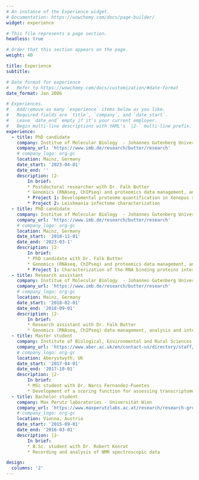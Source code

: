 ```yaml
---
# An instance of the Experience widget.
# Documentation: https://wowchemy.com/docs/page-builder/
widget: experience

# This file represents a page section.
headless: true

# Order that this section appears on the page.
weight: 40

title: Experience
subtitle:

# Date format for experience
#   Refer to https://wowchemy.com/docs/customization/#date-format
date_format: Jan 2006

# Experiences.
#   Add/remove as many `experience` items below as you like.
#   Required fields are `title`, `company`, and `date_start`.
#   Leave `date_end` empty if it's your current employer.
#   Begin multi-line descriptions with YAML's `|2-` multi-line prefix.
experience:
  - title: PhD candidate
    company: Institue of Molecular Biology  - Johannes Gutenberg Universität
    company_url: 'https://www.imb.de/research/butter/research'
    # company_logo: org-gc
    location: Mainz, Germany
    date_start: '2023-04-01'
    date_end: ''
    description: |2-
        In brief:
        * Postdoctoral researcher with Dr. Falk Butter
        * Genomics (RNAseq, ChIPseq) and proteomics data management, analysis and integration
        * Project 1: Developmental proteome quantification in Xenopus species
        * Project 2: Leishmania infectome characterization 
  - title: PhD candidate
    company: Institue of Molecular Biology  - Johannes Gutenberg Universität
    company_url: 'https://www.imb.de/research/butter/research'
    # company_logo: org-gc
    location: Mainz, Germany
    date_start: '2018-11-01'
    date_end: '2023-03-1'
    description: |2-
        In brief:
        * PhD candidate with Dr. Falk Butter
        * Genomics (RNAseq, ChIPseq) and proteomics data management, analysis and integration
        * Project 1: Characterization of the RNA binding proteins interactome in yeast
  - title: Research assistant
    company: Institue of Molecular Biology  - Johannes Gutenberg Universität
    company_url: 'https://www.imb.de/research/butter/research'
    # company_logo: org-gc
    location: Mainz, Germany
    date_start: '2018-02-01'
    date_end: '2018-09-01'
    description: |2-
        In brief:
        * Research assistant with Dr. Falk Butter
        * Genomics (RNAseq, ChIPseq) data management, analysis and integration
  - title: Master student
    company: Institute of Biological, Environmental and Rural Sciences  - Aberystwyth university
    company_url: 'https://www.aber.ac.uk/en/contact-us/directory/staff/profile/naf4/'
    # company_logo: org-gc
    location: Aberystwyth, UK
    date_start: '2017-04-01'
    date_end: '2017-10-01'
    description: |2-
        In brief:
        * MSc student with Dr. Narcs Fernandez-Fuentes
        * Development of a scoring function for assessing transcriptome differential expression on Lolium Perenne
  - title: Bachelor student
    company: Max Perutz laboratories - Universität Wien
    company_url: 'https://www.maxperutzlabs.ac.at/research/research-groups/konrat'
    # company_logo: org-gc
    location: Vienna, Austria
    date_start: '2015-09-01'
    date_end: '2016-03-01'
    description: |2-
        In brief:
        * B.Sc. student with Dr. Robert Konrat
        * Recording and analysis of NMR spectroscopic data

design:
  columns: '2'
---
```

